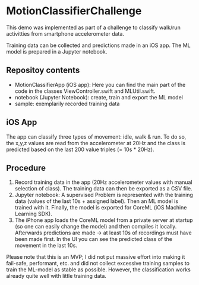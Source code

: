 # MotionClassifierChallenge

This demo was implemented as part of a challenge to classify walk/run activitties from smartphone accelerometer data.

Training data can be collected and predictions made in an iOS app.
The ML model is prepared in a Jupyter notebook.

## Repositoy contents
* MotionClassifierApp (iOS app): Here you can find the main part of the code in the classes ViewController.swift and MLUtil.swift.
* notebook (Jupyter Notebook): create, train and export the ML model
* sample: exemplarily recorded training data

## iOS App
The app can classify three types of movement: idle, walk & run.
To do so, the x,y,z values are read from the accelerometer at 20Hz and the class is predicted based on the last 200 value triples (= 10s * 20Hz).

## Procedure
1. Record training data in the app (20Hz accelerometer values with manual selection of class). The training data can then be exported as a CSV file.
2. Jupyter notebook: A supervised Problem is represented with the training data (values of the last 10s + assigned label). Then an ML model is trained with it. Finally, the model is exported for CoreML (iOS Machine Learning SDK).
3. The iPhone app loads the CoreML model from a private server at startup (so one can easily change the model) and then compiles it locally. Afterwards predictions are made -> at least 10s of recordings must have been made first. In the UI you can see the predicted class of the movement in the last 10s.

Please note that this is an MVP; I did not put massive effort into making it fail-safe, performant, etc. and did not collect excessive training samples to train the ML-model as stable as possible.
However, the classification works already quite well with little training data.
